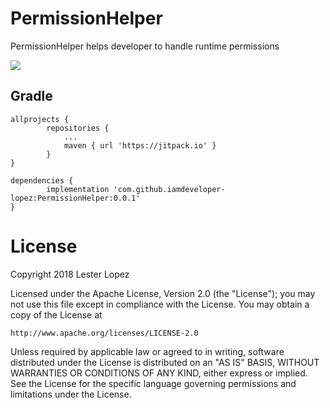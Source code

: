 # PermissionHelper
PermissionHelper helps developer to handle runtime permissions

[![](https://jitpack.io/v/iamdeveloper-lopez/PermissionHelper.svg)](https://jitpack.io/#iamdeveloper-lopez/PermissionHelper)

## Gradle
```
allprojects {
        repositories {
            ...
            maven { url 'https://jitpack.io' }
        }
}
```
```
dependencies {
        implementation 'com.github.iamdeveloper-lopez:PermissionHelper:0.0.1'
}
```


# License
Copyright 2018 Lester Lopez

Licensed under the Apache License, Version 2.0 (the "License");
you may not use this file except in compliance with the License.
You may obtain a copy of the License at

    http://www.apache.org/licenses/LICENSE-2.0

Unless required by applicable law or agreed to in writing, software
distributed under the License is distributed on an "AS IS" BASIS,
WITHOUT WARRANTIES OR CONDITIONS OF ANY KIND, either express or implied.
See the License for the specific language governing permissions and
limitations under the License.